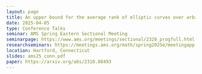 ```yaml
---
layout: page
title: An upper bound for the average rank of elliptic curves over arbitrary function fields
date: 2025-04-05
type: Conference Talks
seminar: AMS Spring Eastern Sectional Meeting
seminarpage: https://www.ams.org/meetings/sectional/2320_progfull.html
researchseminars: https://meetings.ams.org/math/spring2025e/meetingapp.cgi/Paper/47285
location: Hartford, Connecticut
slides: ams25_conn.pdf
paper: https://arxiv.org/abs/2310.08493
---
```

